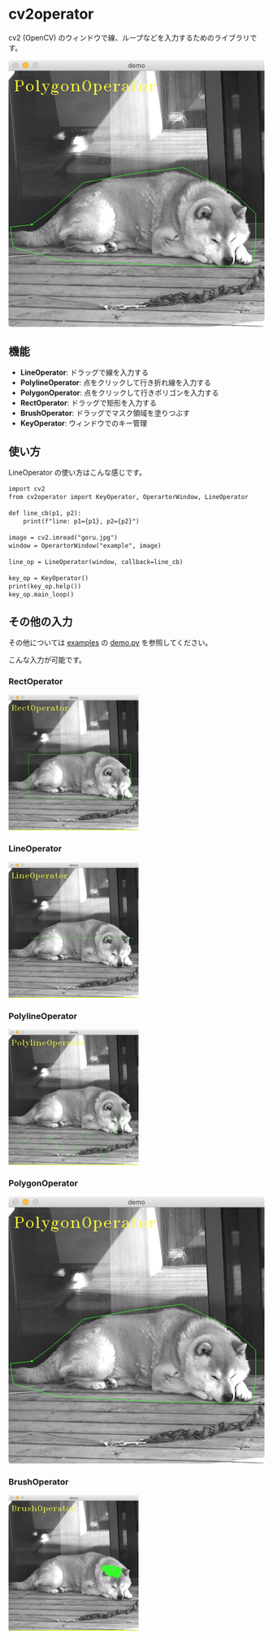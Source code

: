 # cv2operator

cv2 (OpenCV) のウィンドウで線、ループなどを入力するためのライブラリです。

![](docs/polygon-op.png)

## 機能

- **LineOperator**: ドラッグで線を入力する
- **PolylineOperator**: 点をクリックして行き折れ線を入力する
- **PolygonOperator**: 点をクリックして行きポリゴンを入力する
- **RectOperator**: ドラッグで矩形を入力する
- **BrushOperator**: ドラッグでマスク領域を塗りつぶす
- **KeyOperator**: ウィンドウでのキー管理

## 使い方

LineOperator の使い方はこんな感じです。

```
import cv2
from cv2operator import KeyOperator, OperartorWindow, LineOperator

def line_cb(p1, p2):
    print(f"line: p1={p1}, p2={p2}")

image = cv2.imread("goru.jpg")
window = OperartorWindow("example", image)

line_op = LineOperator(window, callback=line_cb)

key_op = KeyOperator()
print(key_op.help())
key_op.main_loop()
```

## その他の入力

その他については [examples](https://github.com/moicci/cv2operator/tree/master/examples) の [demo.py](https://github.com/moicci/cv2operator/tree/master/examples/demo.py) を参照してください。

こんな入力が可能です。

### RectOperator

![image](https://raw.githubusercontent.com/moicci/cv2operator/master/docs/rect-op.png)

### LineOperator

![image](https://raw.githubusercontent.com/moicci/cv2operator/master/docs/line-op.png)

### PolylineOperator

![image](https://raw.githubusercontent.com/moicci/cv2operator/master/docs/polyline-op.png)

### PolygonOperator

![image](https://raw.githubusercontent.com/moicci/cv2operator/master/docs/polygon-op.png)

### BrushOperator

![image](https://raw.githubusercontent.com/moicci/cv2operator/master/docs/brush-op.png)
